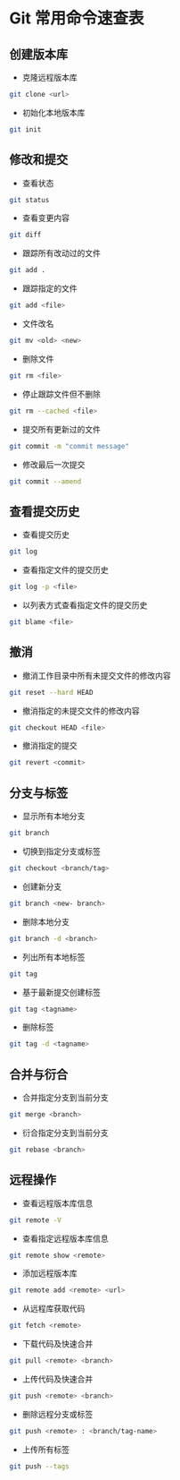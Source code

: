 # Git 常用命令速查表

## 创建版本库

- 克隆远程版本库

```sh
git clone <url>
```

- 初始化本地版本库

```sh
git init
```

## 修改和提交

- 查看状态

```sh
git status
```

- 查看变更内容

```sh
git diff
```

- 跟踪所有改动过的文件

```sh
git add .
```

- 跟踪指定的文件

```sh
git add <file>
```

- 文件改名

```sh
git mv <old> <new>
```

- 删除文件

```sh
git rm <file>
```

- 停止跟踪文件但不删除

```sh
git rm --cached <file>
```

- 提交所有更新过的文件

```sh
git commit -m "commit message"
```

- 修改最后一次提交

```sh
git commit --amend
```

## 查看提交历史

- 查看提交历史

```sh
git log
```

- 查看指定文件的提交历史

```sh
git log -p <file>
```

- 以列表方式查看指定文件的提交历史

```sh
git blame <file>
```

## 撤消

- 撤消工作目录中所有未提交文件的修改内容

```sh
git reset --hard HEAD
```

- 撤消指定的未提交文件的修改内容

```sh
git checkout HEAD <file>
```

- 撤消指定的提交

```sh
git revert <commit>
```

## 分支与标签

- 显示所有本地分支

```sh
git branch
```

- 切换到指定分支或标签

```sh
git checkout <branch/tag>
```

- 创建新分支

```sh
git branch <new- branch>
```

- 删除本地分支

```sh
git branch -d <branch>
```

- 列出所有本地标签

```sh
git tag
```

- 基于最新提交创建标签

```sh
git tag <tagname>
```

- 删除标签

```sh
git tag -d <tagname>
```

## 合并与衍合

- 合并指定分支到当前分支

```sh
git merge <branch>
```

- 衍合指定分支到当前分支

```sh
git rebase <branch>
```

## 远程操作

- 查看远程版本库信息

```sh
git remote -V
```

- 查看指定远程版本库信息

```sh
git remote show <remote>
```

- 添加远程版本库

```sh
git remote add <remote> <url>
```

- 从远程库获取代码

```sh
git fetch <remote>
```

- 下载代码及快速合并

```sh
git pull <remote> <branch>
```

- 上传代码及快速合并

```sh
git push <remote> <branch>
```

- 删除远程分支或标签

```sh
git push <remote> : <branch/tag-name>
```

- 上传所有标签

```sh
git push --tags
```

